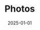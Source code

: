 ---
date: "2025-01-01"
sections:
  - block: markdown
    id: photo
    content:
      title: 📸 Lab Photos 2024
      subtitle: ''
      text: |
        <style>
        .month-block {
          margin-bottom: 40px;
        }

        .month-title {
          font-size: 20px;
          font-weight: bold;
          margin: 20px 0 10px 0;
          border-bottom: 2px solid #ccc;
          padding-bottom: 5px;
          text-align: center;   /* ✅ 居中 */
        }

        .gallery {
          column-count: 2;
          column-gap: 10px;
          column-fill: balance;  /* ✅ 尽量平衡两列 */
        }

        .image-container {
          position: relative;
          display: inline-block;
          margin-bottom: 10px;
          width: 100%;
        }

        .image-container img {
          width: 100%;
          height: auto;
          border-radius: 6px;
          cursor: pointer;
          transition: transform 0.3s ease;
        }

        .image-container:hover img {
          transform: scale(1.02);
        }

        .caption {
          position: absolute;
          bottom: 0;
          left: 0;
          right: 0;
          background: rgba(0,0,0,0.6);
          color: #fff;
          padding: 6px;
          text-align: center;
          font-size: 14px;
          display: none;
        }

        .image-container:hover .caption {
          display: block;
        }

        /* Lightbox 样式 */
        .lightbox {
          display: none;
          position: fixed;
          z-index: 9999;
          left: 0;
          top: 0;
          width: 100%;
          height: 100%;
          background-color: rgba(0,0,0,0.9);
          justify-content: center;
          align-items: center;
          flex-direction: column;
        }

        .lightbox img {
          max-width: 90%;
          max-height: 75%;
          border-radius: 6px;
        }

        .lightbox .close,
        .lightbox .prev,
        .lightbox .next {
          position: absolute;
          color: white;
          font-size: 30px;
          padding: 10px;
          cursor: pointer;
          user-select: none;
          z-index: 10000;
        }

        .lightbox .close {
          top: 20px;
          right: 30px;
        }

        .lightbox .prev {
          top: 50%;
          left: 30px;
          transform: translateY(-50%);
        }

        .lightbox .next {
          top: 50%;
          right: 30px;
          transform: translateY(-50%);
        }

        .lightbox-caption {
          margin-top: 15px;
          color: #fff;
          font-size: 16px;
          text-align: center;
          max-width: 80%;
        }

        @media (max-width: 768px) {
          .gallery {
            column-count: 1; /* 手机端单列 */
          }
        }
        </style>

        <!-- Decmber -->
        <div class="month-block">
          <div class="month-title">December 2024</div>
          <div class="gallery">
            <div class="image-container"><img src="lab/lab-2024-12-19.jpg" alt="2024/12/19 Dinner gathering with lab members"><div class="caption">2024/12/19 Dinner gathering with lab members</div></div>
            <div class="image-container"><img src="lab/2024-12-4-xiaotao.jpeg" alt="2024/12/4 Xiaotao presenting research"><div class="caption">2024/12/4 Xiaotao presenting research</div></div>
          </div>
        </div>

        <!-- November -->
        <div class="month-block">
          <div class="month-title">November 2024</div>
          <div class="gallery">
            <div class="image-container"><img src="lab/2024-11-19-editor-visiting.jpg" alt="2024/11/19 Editor visiting our lab"><div class="caption">2024/11/19 Editor visiting our lab</div></div>
            <div class="image-container"><img src="lab/2024-11-2-aging-conference.jpeg" alt="2024/11/2 Presentation at the Aging Conference"><div class="caption">2024/11/2 Presentation at the Aging Conference</div></div>
          </div>
        </div>

        <!-- October -->
        <div class="month-block">
          <div class="month-title">October 2024</div>
          <div class="gallery">
            <div class="image-container"><img src="lab/2024-10-14-jingxiang-arrival.jpg" alt="2024/10/14 Jingxiang's arrival at the lab"><div class="caption">2024/10/14 Jingxiang's arrival at the lab</div></div>
            <div class="image-container"><img src="lab/2024-10-31-visiting westlake university.jpeg" alt="2024/10/31 Visiting Westlake University"><div class="caption">2024/10/31 Visiting Westlake University</div></div>
          </div>
        </div>
        
        <!-- September -->
        <div class="month-block">
          <div class="month-title">September 2024</div>
          <div class="gallery">
            <div class="image-container"><img src="lab/2024-9-17-lab-dinner.jpg" alt="2024/09/17 Dinner gathering with lab members"><div class="caption">2024/09/17 Dinner gathering with lab members</div></div>
          </div>
        </div>

        <!-- May -->
        <div class="month-block">
          <div class="month-title">May 2024</div>
          <div class="gallery">
            <div class="image-container"><img src="lab/2024-5-21-first-day-in-office.jpg" alt="2024/5/21 First day in the new office"><div class="caption">2024/5/21 First day in the new office</div></div>
          </div>
        </div>

        <!-- Lightbox -->
        <div class="lightbox" id="lightbox">
          <span class="close" onclick="closeLightbox()">&times;</span>
          <span class="prev" onclick="changeImage(-1)">&#10094;</span>
          <img id="lightbox-img" src="">
          <div class="lightbox-caption" id="lightbox-caption"></div>
          <span class="next" onclick="changeImage(1)">&#10095;</span>
        </div>

        <script>
        document.addEventListener("DOMContentLoaded", function() {
          const images = document.querySelectorAll('.gallery img');
          const lightbox = document.getElementById('lightbox');
          const lightboxImg = document.getElementById('lightbox-img');
          const lightboxCaption = document.getElementById('lightbox-caption');
          let currentIndex = 0;

          images.forEach((img, index) => {
            img.addEventListener('click', () => {
              currentIndex = index;
              showImage();
              lightbox.style.display = 'flex';
            });
          });

          function showImage() {
            lightboxImg.src = images[currentIndex].src;
            lightboxCaption.textContent = images[currentIndex].alt;
          }

          window.closeLightbox = function() {
            lightbox.style.display = 'none';
          }

          window.changeImage = function(direction) {
            currentIndex += direction;
            if (currentIndex < 0) currentIndex = images.length - 1;
            if (currentIndex >= images.length) currentIndex = 0;
            showImage();
          }

          document.addEventListener('keydown', (e) => {
            if (lightbox.style.display === 'flex') {
              if (e.key === 'ArrowLeft') changeImage(-1);
              if (e.key === 'ArrowRight') changeImage(1);
              if (e.key === 'Escape') closeLightbox();
            }
          });
        });
        </script>
    design:
      columns: '1'
title: Photos
type: landing
---